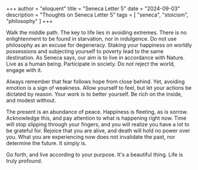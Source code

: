 +++
author = "eloquent"
title = "Seneca Letter 5"
date = "2024-09-03"
description = "Thoughts on Seneca Letter 5"
tags = [
    "seneca",
    "stoicism",
    "philosophy"
]
+++

Walk the middle path. The key to life lies in avoiding extremes. There is no enlightenment to be found in starvation, nor in indulgence. Do not
use philosophy as an excuse for degeneracy. Staking your happiness on worldly possessions and subjecting yourself to poverty lead to the same
destination. As Seneca says, our aim is to live in accordance with Nature. Live as a human being. Participate in society. Do not reject the world,
engage with it.

Always remember that fear follows hope from close behind. Yet, avoiding emotion is a sign of weakness. Allow yourself to feel, but let your actions
be dictated by reason. Your work is to better yourself. Be rich on the inside, and modest without.

The present is an abundance of peace. Happiness is fleeting, as is sorrow. Acknowledge this, and pay attention to what is happening right now.
Time will stop slipping through your fingers, and you will realize you have a lot to be grateful for. Rejoice that you are alive, and death will
hold no power over you. What you are experiencing now does not invalidate the past, nor determine the future. It simply is.

Go forth, and live according to your purpose. It's a beautiful thing. Life is truly profound.
